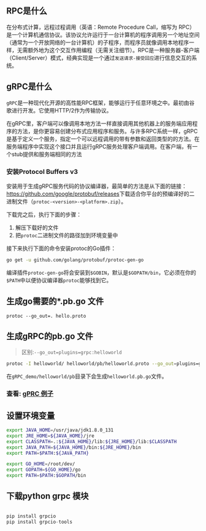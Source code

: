 ## RPC是什么

在分布式计算，远程过程调用（英语：Remote Procedure Call，缩写为 RPC）是一个计算机通信协议。该协议允许运行于一台计算机的程序调用另一个地址空间（通常为一个开放网络的一台计算机）的子程序，而程序员就像调用本地程序一样，无需额外地为这个交互作用编程（无需关注细节）。RPC是一种服务器-客户端（Client/Server）模式，经典实现是一个通过`发送请求-接受回应`进行信息交互的系统。

## gRPC是什么

`gRPC`是一种现代化开源的高性能RPC框架，能够运行于任意环境之中。最初由谷歌进行开发。它使用HTTP/2作为传输协议。

在gRPC里，客户端可以像调用本地方法一样直接调用其他机器上的服务端应用程序的方法，是你更容易创建分布式应用程序和服务。与许多RPC系统一样，gRPC是基于定义一个服务，指定一个可以远程调用的带有参数和返回类型的的方法。在服务端程序中实现这个接口并且运行gRPC服务处理客户端调用。在客户端，有一个stub提供和服务端相同的方法





### 安装Protocol Buffers v3

安装用于生成gRPC服务代码的协议编译器，最简单的方法是从下面的链接：<https://github.com/google/protobuf/releases>下载适合你平台的预编译好的二进制文件（`protoc-<version>-<platform>.zip`）。

下载完之后，执行下面的步骤：

1. 解压下载好的文件
2. 把`protoc`二进制文件的路径加到环境变量中

接下来执行下面的命令安装protoc的Go插件：

```bash
go get -u github.com/golang/protobuf/protoc-gen-go
```

编译插件`protoc-gen-go`将会安装到`$GOBIN`，默认是`$GOPATH/bin`，它必须在你的`$PATH`中以便协议编译器`protoc`能够找到它。



## 生成go需要的*.pb.go 文件 

`protoc --go_out=. hello.proto`



## 生成gRPC的pb.go 文件

> 区别:`--go_out=plugins=grpc:helloworld`

```bash
protoc -I helloworld/ helloworld/pb/helloworld.proto --go_out=plugins=grpc:helloworld
```

在`gRPC_demo/helloworld/pb`目录下会生成`helloworld.pb.go`文件。

### 查看: [gPRC 例子](<https://www.liwenzhou.com/posts/Go/gRPC/>)







## 设置环境变量

``` bash
export JAVA_HOME=/usr/java/jdk1.8.0_131
export JRE_HOME=${JAVA_HOME}/jre
export CLASSPATH=.:${JAVA_HOME}/lib:${JRE_HOME}/lib:$CLASSPATH
export JAVA_PATH=${JAVA_HOME}/bin:${JRE_HOME}/bin
export PATH=$PATH:${JAVA_PATH}

export GO_HOME=/root/dev/
export GOPATH=${GO_HOME}/go
export PATH=$PATH:$GOPATH/bin
```



## 下载python grpc 模块

``` python

pip install grpcio
pip install grpcio-tools
```


